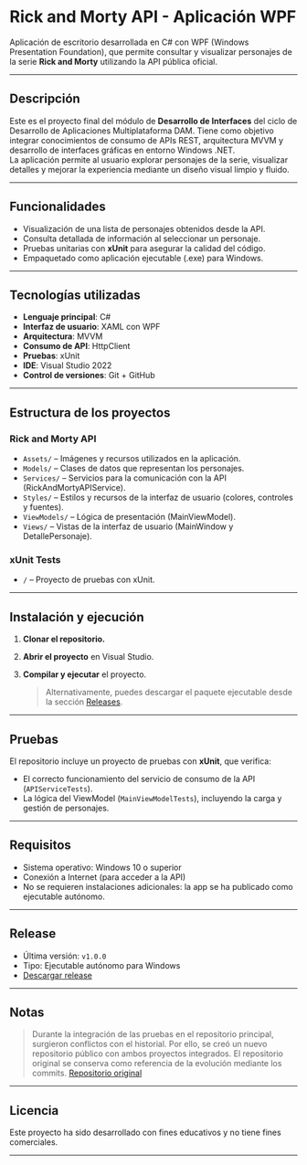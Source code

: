 
# Rick and Morty API - Aplicación WPF

Aplicación de escritorio desarrollada en C# con WPF (Windows Presentation Foundation), que permite consultar y visualizar personajes de la serie **Rick and Morty** utilizando la API pública oficial.

---

## Descripción

Este es el proyecto final del módulo de **Desarrollo de Interfaces** del ciclo de Desarrollo de Aplicaciones Multiplataforma DAM.
Tiene como objetivo integrar conocimientos de consumo de APIs REST, arquitectura MVVM y desarrollo de interfaces gráficas en entorno Windows .NET.  
La aplicación permite al usuario explorar personajes de la serie, visualizar detalles y mejorar la experiencia mediante un diseño visual limpio y fluido.

---

## Funcionalidades

- Visualización de una lista de personajes obtenidos desde la API.
- Consulta detallada de información al seleccionar un personaje.
- Pruebas unitarias con **xUnit** para asegurar la calidad del código.
- Empaquetado como aplicación ejecutable (.exe) para Windows.

---

## Tecnologías utilizadas

- **Lenguaje principal**: C#  
- **Interfaz de usuario**: XAML con WPF  
- **Arquitectura**: MVVM  
- **Consumo de API**: HttpClient  
- **Pruebas**: xUnit  
- **IDE**: Visual Studio 2022  
- **Control de versiones**: Git + GitHub  

---

## Estructura de los proyectos

### Rick and Morty API
- `Assets/` – Imágenes y recursos utilizados en la aplicación.
- `Models/` – Clases de datos que representan los personajes.
- `Services/` – Servicios para la comunicación con la API (RickAndMortyAPIService).
- `Styles/` – Estilos y recursos de la interfaz de usuario (colores, controles y fuentes).
- `ViewModels/` – Lógica de presentación (MainViewModel).
- `Views/` – Vistas de la interfaz de usuario (MainWindow y DetallePersonaje).

### xUnit Tests
- `/` – Proyecto de pruebas con xUnit.

---

## Instalación y ejecución

1. **Clonar el repositorio.**

2. **Abrir el proyecto** en Visual Studio.

3. **Compilar y ejecutar** el proyecto.

   > Alternativamente, puedes descargar el paquete ejecutable desde la sección [Releases](https://github.com/AndoniHub/ProyectoDI/releases/tag/v1.0.0).

---

## Pruebas

El repositorio incluye un proyecto de pruebas con **xUnit**, que verifica:

- El correcto funcionamiento del servicio de consumo de la API (`APIServiceTests`).
- La lógica del ViewModel (`MainViewModelTests`), incluyendo la carga y gestión de personajes.

---

## Requisitos

- Sistema operativo: Windows 10 o superior
- Conexión a Internet (para acceder a la API)
- No se requieren instalaciones adicionales: la app se ha publicado como ejecutable autónomo.

---

## Release

- Última versión: `v1.0.0`
- Tipo: Ejecutable autónomo para Windows
- [Descargar release](https://github.com/AndoniHub/ProyectoDI/releases/tag/v1.0.0)

---

## Notas

> Durante la integración de las pruebas en el repositorio principal, surgieron conflictos con el historial. Por ello, se creó un nuevo repositorio público con ambos proyectos integrados.
El repositorio original se conserva como referencia de la evolución mediante los commits.
[Repositorio original](https://github.com/AndoniHub/ProyectoDI---Rick-and-Morty-API)

---

## Licencia

Este proyecto ha sido desarrollado con fines educativos y no tiene fines comerciales.

---
